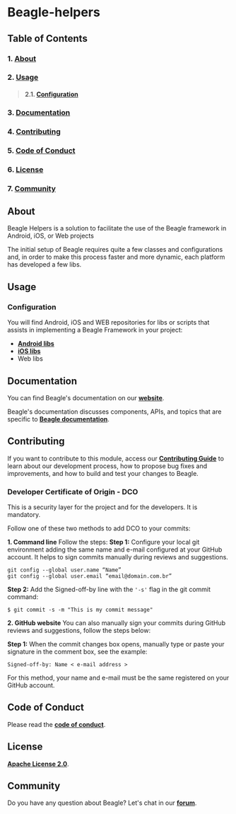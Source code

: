 # **Beagle-helpers**

## **Table of Contents**

### 1. [**About**](#about)
### 2. [**Usage**](#usage)
>#### 2.1. [**Configuration**](#configuration)
### 3. [**Documentation**](#documentation)
### 4. [**Contributing**](#contributing)
### 5. [**Code of Conduct**](#code-of-conduct)
### 6. [**License**](#license)
### 7. [**Community**](#community)

## **About**
Beagle Helpers is a solution to facilitate the use of the Beagle framework in Android, iOS, or Web projects

The initial setup of Beagle requires quite a few classes and configurations and, in order to make this process faster and more dynamic, each platform has developed a few libs.

## **Usage**

### **Configuration**
You will find Android, iOS and WEB repositories for libs or scripts that assists in implementing a Beagle Framework in your project:

* [**Android libs**](https://github.com/ZupIT/beagle-helpers/tree/main/android)
* [**iOS libs**](https://github.com/ZupIT/beagle-helpers/tree/main/iOS)
* Web libs


## **Documentation**

You can find Beagle's documentation on our [**website**][site].

Beagle's documentation discusses components, APIs, and topics that are specific to [**Beagle documentation**][b-docs].

[site]: https://usebeagle.io/
[b-docs]: https://docs.usebeagle.io/


## **Contributing**

If you want to contribute to this module, access our [**Contributing Guide**][contribute] to learn about our development process, how to propose bug fixes and improvements, and how to build and test your changes to Beagle.

[contribute]: https://github.com/ZupIT/beagle/blob/main/CONTRIBUTING.md

### **Developer Certificate of Origin - DCO**

 This is a security layer for the project and for the developers. It is mandatory.
 
 Follow one of these two methods to add DCO to your commits:
 
**1. Command line**
 Follow the steps: 
 **Step 1:** Configure your local git environment adding the same name and e-mail configured at your GitHub account. It helps to sign commits manually during reviews and suggestions.

 ```
git config --global user.name “Name”
git config --global user.email “email@domain.com.br”
```

**Step 2:** Add the Signed-off-by line with the `'-s'` flag in the git commit command:

```
$ git commit -s -m "This is my commit message"
```

**2. GitHub website**
You can also manually sign your commits during GitHub reviews and suggestions, follow the steps below: 

**Step 1:** When the commit changes box opens, manually type or paste your signature in the comment box, see the example:

```
Signed-off-by: Name < e-mail address >
```

For this method, your name and e-mail must be the same registered on your GitHub account.

## **Code of Conduct**

Please read the [**code of conduct**](https://github.com/ZupIT/beagle/blob/main/CODE_OF_CONDUCT.md).

## **License**

[**Apache License 2.0**](https://github.com/ZupIT/beagle-helpers/blob/main/LICENSE).

## **Community**
Do you have any question about Beagle? Let's chat in our [**forum**](https://forum.zup.com.br/).